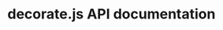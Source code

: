 # decorate.js API documentation

<!-- div class="toc-container" -->

<!-- /div -->

<!-- div class="doc-container" -->

<!-- /div -->

 [1]: # "Jump back to the TOC."

